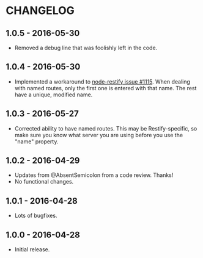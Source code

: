 CHANGELOG
=========


1.0.5 - 2016-05-30
------------------

* Removed a debug line that was foolishly left in the code.


1.0.4 - 2016-05-30
------------------

* Implemented a workaround to [node-restify issue #1115](https://github.com/restify/node-restify/issues/1115).  When dealing with named routes, only the first one is entered with that name.  The rest have a unique, modified name.


1.0.3 - 2016-05-27
------------------

* Corrected ability to have named routes.  This may be Restify-specific, so make sure you know what server you are using before you use the "name" property.


1.0.2 - 2016-04-29
------------------

* Updates from @AbsentSemicolon from a code review.  Thanks!
* No functional changes.


1.0.1 - 2016-04-28
------------------

* Lots of bugfixes.


1.0.0 - 2016-04-28
------------------

* Initial release.
